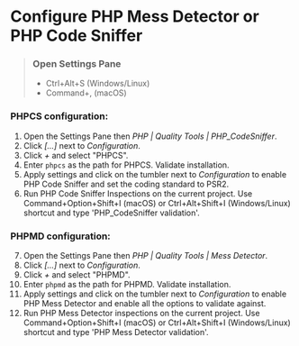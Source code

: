 # Configure PHP Mess Detector or PHP Code Sniffer

> ### Open Settings Pane
> * Ctrl+Alt+S (Windows/Linux)
> * Command+, (macOS)
>


### PHPCS configuration:
1. Open the Settings Pane then _PHP | Quality Tools | PHP_CodeSniffer_. 
2. Click _[...]_ next to _Configuration_. 
3. Click _+_ and select "PHPCS".
4. Enter `phpcs` as the path for PHPCS. Validate installation.
5. Apply settings and click on the tumbler next to _Configuration_ to enable PHP Code Sniffer and set the coding standard 
   to PSR2.
6. Run PHP Code Sniffer Inspections on the current project. Use Command+Option+Shift+I (macOS) or
   Ctrl+Alt+Shift+I (Windows/Linux) shortcut and type 'PHP_CodeSniffer validation'.

### PHPMD configuration:
7. Open the Settings Pane then _PHP | Quality Tools | Mess Detector_. 
8. Click _[...]_ next to _Configuration_.
9. Click _+_ and select "PHPMD". 
10. Enter `phpmd` as the path for PHPMD. Validate installation.
11. Apply settings and click on the tumbler next to _Configuration_ to enable PHP Mess Detector and enable all the 
    options to validate against.
11. Run PHP Mess Detector inspections on the current project. Use Command+Option+Shift+I (macOS) or
    Ctrl+Alt+Shift+I (Windows/Linux) shortcut and type 'PHP Mess Detector validation'.
